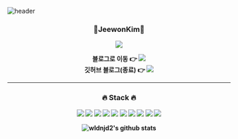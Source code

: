 ![header](https://capsule-render.vercel.app/api?type=waving&color=gradient&height=300&section=header&text=wldnjd2&fontAlignY=40&fontSize=100&desc=&descAlignY=65&animation=twinkling)


<div align="center">


<h3><b>🐣JeewonKim🐥</h3>

<!--방문자 수. 조회-->
<a href="https://github.com/wldnjd2"><img src="https://hits.seeyoufarm.com/api/count/incr/badge.svg?url=https%3A%2F%2Fgithub.com%2Fwldnjd2&count_bg=%23000000&title_bg=%23000000&icon=github.svg&icon_color=%23E7E7E7&title=GitHub&edge_flat=false)"/></a>



<!--Tistory blog-->
<div>
    블로그로 이동 👉
    <a href="https://wldnjd2.tistory.com/">
    <img src="https://img.shields.io/badge/TechBlog-EA4AAA?style=flat-square&logo=GitHubBlog&logoColor=white"/></a>
</div>
    
<!-- GitHub blog -->
<div>
    깃허브 블로그(종료) 👉
    <a href="https://wldnjd2.github.io/">
    <img src="https://img.shields.io/badge/TechBlog-9ba0a8?style=flat-square&logo=TechBlog&logoColor=white"/></a>
    <br>
<div>


---
<h3>🔥 Stack 🔥</h3>

<!-- python -->
<img src="https://img.shields.io/badge/Python-3776AB?style=flat-square&logo=Python&logoColor=white"/>
<!-- Plotly -->
<img src="https://img.shields.io/badge/Plotly-3F4F75?style=flat-square&logo=Plotly&logoColor=white"/>
<!-- Java -->
<img src="https://img.shields.io/badge/Java-007396?style=flat-square&logo=Java&logoColor=white"/>
<!-- JavaScript -->
<img src="https://img.shields.io/badge/JavaScript-F7DF1E?style=flat-square&logo=JavaScript&logoColor=white"/>
<!-- jQuery -->
<img src="https://img.shields.io/badge/jQuery-0769AD?style=flat-square&logo=jQuery&logoColor=white"/>
<!-- HTML5 -->
<img src="https://img.shields.io/badge/HTML5-E34F26?style=flat-square&logo=html5&logoColor=white"/>
<!-- CSS3 -->
<img src="https://img.shields.io/badge/CSS3-1572B6?style=flat-square&logo=css3&logoColor=white"/>
<!-- MySQL -->
<img src="https://img.shields.io/badge/MySQL-4479A1?style=flat-square&logo=MySQL&logoColor=white"/>
<!-- Oracle -->
<img src="https://img.shields.io/badge/Oracle-F80000?style=flat-square&logo=Oracle&logoColor=white"/>
<!-- PostgreSQL -->
<img src="https://img.shields.io/badge/PostgreSQL-4169E1?style=flat-square&logo=PostgreSQL&logoColor=white"/>








![wldnjd2's github stats](https://github-readme-stats.vercel.app/api?username=wldnjd2&show_icons=true)


